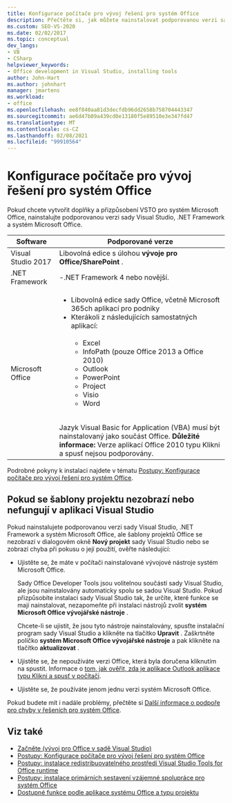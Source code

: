 ```yaml
---
title: Konfigurace počítače pro vývoj řešení pro systém Office
description: Přečtěte si, jak můžete nainstalovat podporovanou verzi sady Visual Studio, .NET Framework a systém Microsoft Office, abyste mohli vytvářet doplňky a úpravy VSTO pro systém Microsoft Office.
ms.custom: SEO-VS-2020
ms.date: 02/02/2017
ms.topic: conceptual
dev_langs:
- VB
- CSharp
helpviewer_keywords:
- Office development in Visual Studio, installing tools
author: John-Hart
ms.author: johnhart
manager: jmartens
ms.workload:
- office
ms.openlocfilehash: ee8f840aa81d3decfdb96dd2658b758704443347
ms.sourcegitcommit: ae6d47b09a439cd0e13180f5e89510e3e347fd47
ms.translationtype: MT
ms.contentlocale: cs-CZ
ms.lasthandoff: 02/08/2021
ms.locfileid: "99910564"
---
```

# <a name="configure-a-computer-to-develop-office-solutions"></a>Konfigurace počítače pro vývoj řešení pro systém Office

Pokud chcete vytvořit doplňky a přizpůsobení VSTO pro systém Microsoft Office, nainstalujte podporovanou verzi sady Visual Studio, .NET Framework a systém Microsoft Office.

|Software|Podporované verze|
|--------------|------------------------|
|Visual Studio 2017| Libovolná edice s úlohou **vývoje pro Office/SharePoint** .|
|.NET Framework|-.NET Framework 4 nebo novější.|
|Microsoft Office|<ul><li>Libovolná edice sady Office, včetně Microsoft 365ch aplikací pro podniky</li><li>Kterákoli z následujících samostatných aplikací:<br /><br /> <ul><li>Excel</li><li>InfoPath (pouze Office 2013 a Office 2010)</li><li>Outlook</li><li>PowerPoint</li><li>Project</li><li>Visio</li><li>Word</li></ul></li></ul><br /> Jazyk Visual Basic for Application (VBA) musí být nainstalovaný jako součást Office. **Důležité informace:** Verze aplikací Office 2010 typu Klikni a spusť nejsou podporovány.|

Podrobné pokyny k instalaci najdete v tématu [Postupy: Konfigurace počítače pro vývoj řešení pro systém Office](../vsto/how-to-configure-a-computer-to-develop-office-solutions.md).

## <a name="if-project-templates-dont-appear-or-they-dont-work-in-visual-studio"></a>Pokud se šablony projektu nezobrazí nebo nefungují v aplikaci Visual Studio

Pokud nainstalujete podporovanou verzi sady Visual Studio, .NET Framework a systém Microsoft Office, ale šablony projektů Office se nezobrazí v dialogovém okně **Nový projekt** sady Visual Studio nebo se zobrazí chyba při pokusu o její použití, ověřte následující:

- Ujistěte se, že máte v počítači nainstalované vývojové nástroje systém Microsoft Office.

     Sady Office Developer Tools jsou volitelnou součástí sady Visual Studio, ale jsou nainstalovány automaticky spolu se sadou Visual Studio. Pokud přizpůsobíte instalaci sady Visual Studio tak, že určíte, které funkce se mají nainstalovat, nezapomeňte při instalaci nástrojů zvolit **systém Microsoft Office vývojářské nástroje** .

     Chcete-li se ujistit, že jsou tyto nástroje nainstalovány, spusťte instalační program sady Visual Studio a klikněte na tlačítko **Upravit** . Zaškrtněte políčko **systém Microsoft Office vývojářské nástroje** a pak klikněte na tlačítko **aktualizovat** .

- Ujistěte se, že nepoužíváte verzi Office, která byla doručena kliknutím na spustit. Informace o [tom, jak ověřit, zda je aplikace Outlook aplikace typu Klikni a spusť v počítači](/previous-versions/office/developer/office-2010/ff864733(v=office.14)).

- Ujistěte se, že používáte jenom jednu verzi systém Microsoft Office.

Pokud budete mít i nadále problémy, přečtěte si [Další informace o podpoře pro chyby v řešeních pro systém Office](../vsto/additional-support-for-errors-in-office-solutions.md).

## <a name="see-also"></a>Viz také
- [Začněte &#40;vývoj pro Office v sadě Visual Studio&#41;](../vsto/getting-started-office-development-in-visual-studio.md)
- [Postupy: Konfigurace počítače pro vývoj řešení pro systém Office](../vsto/how-to-configure-a-computer-to-develop-office-solutions.md)
- [Postupy: instalace redistribuovatelného prostředí Visual Studio Tools for Office runtime](../vsto/how-to-install-the-visual-studio-tools-for-office-runtime-redistributable.md)
- [Postupy: instalace primárních sestavení vzájemné spolupráce pro systém Office](../vsto/how-to-install-office-primary-interop-assemblies.md)
- [Dostupné funkce podle aplikace systému Office a typu projektu](../vsto/features-available-by-office-application-and-project-type.md)